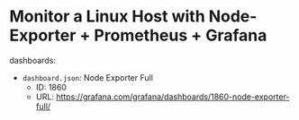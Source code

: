 # Monitor a Linux Host with Node-Exporter + Prometheus + Grafana


dashboards:
- `dashboard.json`: Node Exporter Full
  - ID: 1860
  - URL: https://grafana.com/grafana/dashboards/1860-node-exporter-full/
